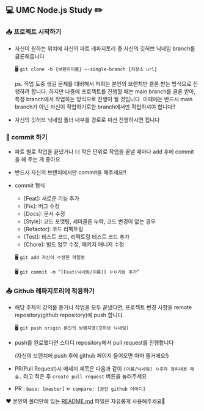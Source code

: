 ## 💻 UMC Node.js Study ✏️

### 📥 프로젝트 시작하기

- 자신이 원하는 위치에 자신의 파트 레파지토리 중 자신의 깃허브 닉네임 branch를 클론해줍니다
    
    🖥️ `git clone -b {브랜치이름} —-single-branch {저장소 url}`
    
    ps. 작업 도중 생길 문제를 대비해서 저희는 본인의 브랜치만 클론 받는 방식으로 진행하려 합니다. 하지만 나중에 프로젝트를 진행할 때는 main branch를 클론 받아, 특정 branch에서 작업하는 방식으로 진행이 될 것입니다. 이때에는 반드시 main branch가 아닌 자신이 작업하기로한 branch에서만 작업하셔야 합니다‼️
    
- 자신의 깃허브 닉네임 폴더 내부를 경로로 미션 진행하시면 됩니다

### 📌 commit 하기

- 파트 별로 작업을 끝냈거나 더 작은 단위로 작업을 끝낼 때마다 add 후에 commit을 해 주는 게 좋아요
- 반드시 자신의 브랜치에서만 commit을 해주세요‼️
- commit 형식
    - [Feat]: 새로운 기능 추가
    - [Fix]: 버그 수정
    - [Docs]: 문서 수정
    - [Style]: 코드 포맷팅, 세미콜론 누락, 코드 변경이 없는 경우
    - [Refactor]: 코드 리펙토링
    - [Test]: 테스트 코드, 리펙토링 테스트 코드 추가
    - [Chore]: 빌드 업무 수정, 패키지 매니저 수정
    
    🖥️ `git add 자신이 수정한 파일명`
    
    🖥️ `git commit -m “[Feat(닉네임/이름)] ㅇㅇ기능 추가”`
    

### 📤 Github 레파지토리에 적용하기

- 해당 주차의 강의를 듣거나 작업을 모두 끝냈다면, 프로젝트 변경 사항을 remote repository(github repository)에 push 합니다.
    
    🖥️ `git push origin 본인의 브랜치명(깃허브 닉네임)`
    
- push를 완료했다면 스터디 repository에서 pull request를 진행합니다
    
    (자신의 브랜치에 push 후에 github 페이지 들어오면 아마 뜰거에요!)
    
- PR(Pull Request)시 메세지 제목은 다음과 같이 `[이름/닉네임] ㅇ주차 정리내용 제출.` 라고 적은 후 `create pull request` 버튼을 눌러주세요
- PR : `base: [master]` <- `compare: [본인 github 아이디]`

❤️ 본인의 폴더안에 있는 [README.md](http://README.md) 파일은 자유롭게 사용해주세요🙂
